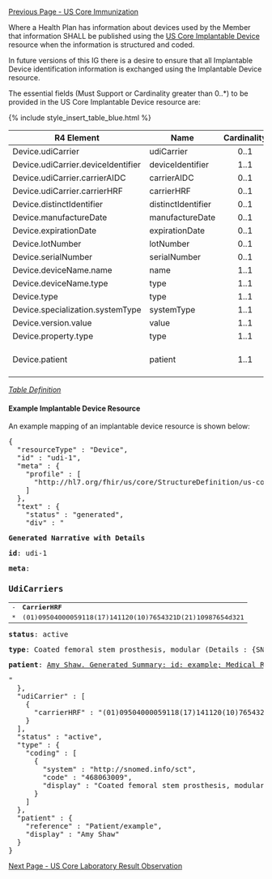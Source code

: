 [Previous Page - US Core Immunization](USCoreImmunization.html)

Where a Health Plan has information about devices used by the Member that information SHALL be published using the [US Core Implantable Device](http://hl7.org/fhir/us/core/StructureDefinition-us-core-implantable-device.html) resource when the information is structured and coded.

In future versions of this IG there is a desire to ensure that all Implantable Device identification information is exchanged using the Implantable Device resource.  

The essential fields (Must Support or Cardinality greater than 0..*) to be provided in the US Core Implantable Device resource are:

{% include style_insert_table_blue.html %}

| R4 Element                          | Name                | Cardinality | Type                               |
|-------------------------------------|---------------------|:-----------:|------------------------------------|
|  Device.udiCarrier                  |  udiCarrier         |     0..1    | BackboneElement                    |
|  Device.udiCarrier.deviceIdentifier |  deviceIdentifier   |     1..1    | string                             |
|  Device.udiCarrier.carrierAIDC      |  carrierAIDC        |     0..1    | base64Binary                       |
|  Device.udiCarrier.carrierHRF       |  carrierHRF         |     0..1    | string                             |
|  Device.distinctIdentifier          |  distinctIdentifier |     0..1    | string                             |
|  Device.manufactureDate             |  manufactureDate    |     0..1    | dateTime                           |
|  Device.expirationDate              |  expirationDate     |     0..1    | dateTime                           |
|  Device.lotNumber                   |  lotNumber          |     0..1    | string                             |
|  Device.serialNumber                |  serialNumber       |     0..1    | string                             |
|  Device.deviceName.name             |  name               |     1..1    | string                             |
|  Device.deviceName.type             |  type               |     1..1    | code                               |
|  Device.type                        |  type               |     1..1    | CodeableConcept                    |
|  Device.specialization.systemType   |  systemType         |     1..1    | CodeableConcept                    |
|  Device.version.value               |  value              |     1..1    | string                             |
|  Device.property.type               |  type               |     1..1    | CodeableConcept                    |
|  Device.patient                     |  patient            |     1..1    | Reference(US Core Patient Profile) |

<i>[Table Definition](index.html#mapping-adjudicated-claims-and-encounter-information-to-clinical-resources)</i>

#### Example Implantable Device Resource

An example mapping of an implantable device resource is shown below:

<pre>
{
  "resourceType" : "Device",
  "id" : "udi-1",
  "meta" : {
    "profile" : [
      "http://hl7.org/fhir/us/core/StructureDefinition/us-core-device"
    ]
  },
  "text" : {
    "status" : "generated",
    "div" : "<div xmlns=\"http://www.w3.org/1999/xhtml\"><p><b>Generated Narrative with Details</b></p><p><b>id</b>: udi-1</p><p><b>meta</b>: </p><h3>UdiCarriers</h3><table class=\"grid\"><tr><td>-</td><td><b>CarrierHRF</b></td></tr><tr><td>*</td><td>(01)09504000059118(17)141120(10)7654321D(21)10987654d321</td></tr></table><p><b>status</b>: active</p><p><b>type</b>: Coated femoral stem prosthesis, modular <span style=\"background: LightGoldenRodYellow\">(Details : {SNOMED CT code '468063009' = 'Coated femoral stem prosthesis, modular (physical object)', given as 'Coated femoral stem prosthesis, modular'})</span></p><p><b>patient</b>: <a href=\"Patient-example.html\">Amy Shaw. Generated Summary: id: example; Medical Record Number = 1032702 (USUAL); active; Amy V. Shaw ; ph: 555-555-5555(HOME), amy.shaw@example.com; gender: female; birthDate: Feb 20, 2007</a></p></div>"
  },
  "udiCarrier" : [
    {
      "carrierHRF" : "(01)09504000059118(17)141120(10)7654321D(21)10987654d321"
    }
  ],
  "status" : "active",
  "type" : {
    "coding" : [
      {
        "system" : "http://snomed.info/sct",
        "code" : "468063009",
        "display" : "Coated femoral stem prosthesis, modular"
      }
    ]
  },
  "patient" : {
    "reference" : "Patient/example",
    "display" : "Amy Shaw"
  }
}
</pre>



[Next Page - US Core Laboratory Result Observation](USCoreLaboratoryResultObservation.html)
